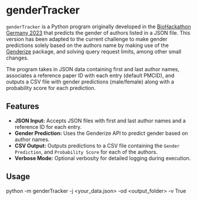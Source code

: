 # genderTracker

`genderTracker` is a Python program originally developed in the [BioHackathon Germany 2023](https://github.com/bsc-life/biohackathon_germany_2023/tree/wg3/WG3/genderTracker) that predicts the gender of authors listed in a JSON file. This version has been adapted to the current challenge to make gender predictions solely based on the authors name by making use of the [Genderize](https://genderize.io/) package, and solving query request limits, among other small changes. 

The program takes in JSON data containing first and last author names, associates a reference paper ID with each entry (default PMCID), and outputs a CSV file with gender predictions (male/female) along with a probability score for each prediction.

## Features

- **JSON Input:** Accepts JSON files with first and last author names and a reference ID for each entry.
- **Gender Prediction:** Uses the Genderize API to predict gender based on author names.
- **CSV Output:** Outputs predictions to a CSV file containing the `Gender Prediction`, and `Probability Score` for each of the authors.
- **Verbose Mode:** Optional verbosity for detailed logging during execution.

## Usage

python -m genderTracker -j <your_data.json> -od <output_folder> -v True

